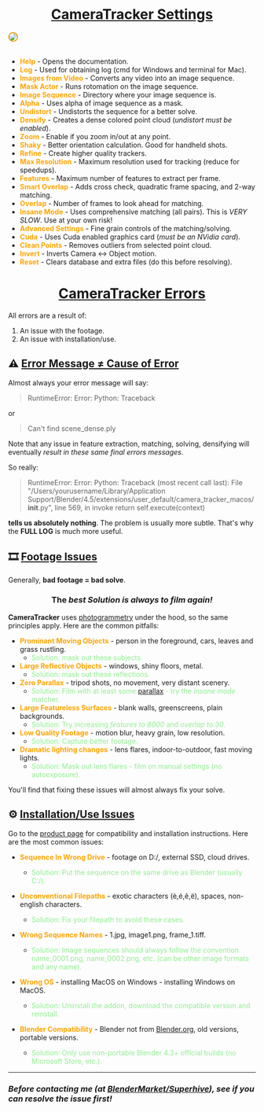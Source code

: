 # <center><u>CameraTracker Settings</u></center>

<img src="https://cgmatter.github.io/Public/Images/CameraTracker/cameratrackersettings.png" style="border-radius:12px; border:2px solid orange;">
<br><br>

<ul>
  <li><b style="color:orange">Help</b> - Opens the documentation.</li>
  <li><b style="color:orange">Log</b> - Used for obtaining log (cmd for Windows and terminal for Mac).</li>
  <li><b style="color:orange">Images from Video</b> - Converts any video into an image sequence.</li>
  <li><b style="color:orange">Mask Actor</b> - Runs rotomation on the image sequence.</li>
  <li><b style="color:orange">Image Sequence</b> - Directory where your image sequence is.</li>
  <li><b style="color:orange">Alpha</b> - Uses alpha of image sequence as a mask.</li>
  <li><b style="color:orange">Undistort</b> - Undistorts the sequence for a better solve.</li>
  <li><b style="color:orange">Densify</b> - Creates a dense colored point cloud (<i>undistort must be enabled</i>).</li>
  <li><b style="color:orange">Zoom</b> - Enable if you zoom in/out at any point.</li>
  <li><b style="color:orange">Shaky</b> - Better orientation calculation. Good for handheld shots.</li>
  <li><b style="color:orange">Refine</b> - Create higher quality trackers.</li>
  <li><b style="color:orange">Max Resolution</b> - Maximum resolution used for tracking (reduce for speedups).</li>
  <li><b style="color:orange">Features</b> - Maximum number of features to extract per frame.</li>
  <li><b style="color:orange">Smart Overlap</b> - Adds cross check, quadratic frame spacing, and 2-way matching.</li>
  <li><b style="color:orange">Overlap</b> - Number of frames to look ahead for matching.</li>
  <li><b style="color:orange">Insane Mode</b> - Uses comprehensive matching (all pairs). This is <i>VERY SLOW</i>. Use at your own risk!</li>
  <li><b style="color:orange">Advanced Settings</b> - Fine grain controls of the matching/solving.</li>
  <li><b style="color:orange">Cuda</b> - Uses Cuda enabled graphics card (<i>must be an NVidia card</i>).</li>
  <li><b style="color:orange">Clean Points</b> - Removes outliers from selected point cloud.</li>
  <li><b style="color:orange">Invert</b> - Inverts Camera <-> Object motion.</li>
  <li><b style="color:orange">Reset</b> - Clears database and extra files (do this before resolving).</li>
</ul>




# <center><u>CameraTracker Errors</u></center>

All errors are a result of:

1. An issue with the footage.
2. An issue with installation/use.

## ⚠️ <u>Error Message ≠ Cause of Error</u>

Almost always your error message will say:

>RuntimeError: Error: Python: Traceback
 
or

>Can't find scene_dense.ply

Note that any issue in feature extraction, matching, solving, densifying will eventually *result in these same final errors messages*.

So really:

>RuntimeError: Error: Python: Traceback (most recent call last):
File "/Users/yourusername/Library/Application Support/Blender/4.5/extensions/user_default/camera_tracker_macos/__init__.py", line 569, in invoke
 return self.execute(context)

**tells us absolutely nothing**. The problem is usually more subtle. That's why the **FULL LOG** is much more useful.

## 🎞️ <u>Footage Issues</u>

Generally, **bad footage = bad solve**.

### <center>The *best Solution is always to film again!*</center>

**CameraTracker** uses [photogrammetry](https://en.wikipedia.org/wiki/Photogrammetry) under the hood, so the same principles apply. Here are the common pitfalls:

- <span style="color:orange">**Prominant Moving Objects**</span> - person in the foreground, cars, leaves and grass rustling.
    - <span style="color:lightgreen">Solution: mask out these subjects.</span>
- <span style="color:orange">**Large Reflective Objects**</span> - windows, shiny floors, metal.
    - <span style="color:lightgreen">Solution: mask out these reflections.</span>
- <span style="color:orange">**Zero Parallax**</span> - tripod shots, no movement, very distant scenery.
    - <span style="color:lightgreen">Solution: Film with at least some [parallax](https://en.wikipedia.org/wiki/Parallax) - try the *insane mode* matcher.</span>
- <span style="color:orange">**Large Featureless Surfaces**</span> - blank walls, greenscreens, plain backgrounds.
    - <span style="color:lightgreen">Solution: Try increasing *features to 8000* and *overlap to 30*.</span>
- <span style="color:orange">**Low Quality Footage**</span> - motion blur, heavy grain, low resolution.
    - <span style="color:lightgreen">Solution: Capture better footage.</span>
- <span style="color:orange">**Dramatic lighting changes**</span> - lens flares, indoor-to-outdoor, fast moving lights.
    - <span style="color:lightgreen">Solution: Mask out lens flares - film on manual settings (no autoexposure).</span>

You'll find that fixing these issues will almost always fix your solve.

## ⚙️ <u>Installation/Use Issues</u>

Go to the [product page](https://superhivemarket.com/products/camera-tracker) for compatibility and installation instructions. Here are the most common issues:

- <span style="color:orange">**Sequence In Wrong Drive**</span> - footage on D:/, external SSD, cloud drives.
    - <span style="color:lightgreen">Solution: Put the sequence on the same drive as Blender (usually C:/).
- <span style="color:orange">**Unconventional Filepaths**</span> - exotic characters (è,é,ê,ë), spaces, non-english characters.
    - <span style="color:lightgreen">Solution: Fix your filepath to avoid these cases.
- <span style="color:orange">**Wrong Sequence Names**</span> - 1.jpg, image1.png, frame_1.tiff.
    - <span style="color:lightgreen">Solution: Image sequences should always follow the convention name_0001.png, name_0002.png, etc. (can be other image formats and any name).

- <span style="color:orange">**Wrong OS**</span> - installing MacOS on Windows - installing Windows on MacOS.
    - <span style="color:lightgreen">Solution: Uninstall the addon, download the compatible version and reinstall.
- <span style="color:orange">**Blender Compatibility**</span> - Blender not from [Blender.org](https://www.blender.org), old versions, portable versions.
    - <span style="color:lightgreen">Solution: Only use non-portable Blender 4.3+ official builds (no Microsoft Store, etc.).

---
### *Before contacting me (at [BlenderMarket/Superhive](https://superhivemarket.com/products/camera-tracker)), see if you can resolve the issue first!*